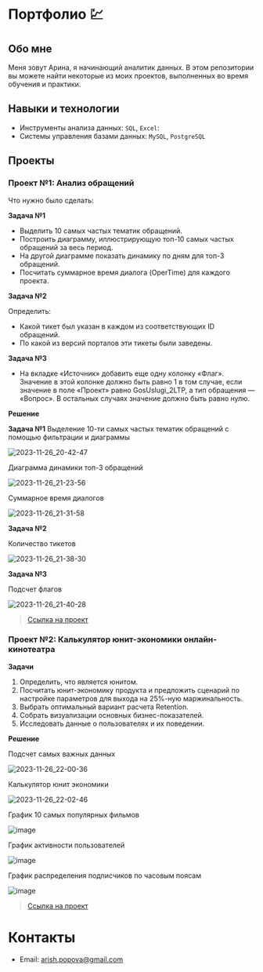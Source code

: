 # Портфолио :chart:
## Обо мне
Меня зовут Арина, я начинающий аналитик данных. В этом репозитории вы можете найти некоторые из моих проектов, выполненных во время обучения и практики.

## Навыки и технологии
- Инструменты анализа данных: ``SQL``, ``Excel``:
- Системы управления базами данных: ``MySQL``, ``PostgreSQL``

## Проекты
### Проект №1: Анализ обращений

Что нужно было сделать:

**Задача №1**
- Выделить 10 самых частых тематик обращений.
- Построить диаграмму, иллюстрирующую топ-10 самых частых обращений за весь период.
- На другой диаграмме показать динамику по дням для топ-3 обращений.
- Посчитать суммарное время диалога (OperTime) для каждого проекта.

**Задача №2**

Определить:
- Какой тикет был указан в каждом из соответствующих ID обращений.
- По какой из версий порталов эти тикеты были заведены.

**Задача №3**
- На вкладке «Источник» добавить еще одну колонку «Флаг». Значение в этой колонке должно быть равно 1 в том случае, если значение в поле «Проект» равно GosUslugi_2LTP, а тип обращения — «Вопрос». В остальных случаях значение должно быть равно нулю.

**Решение**

**Задача №1**
Выделение 10-ти самых частых тематик обращений с помощью фильтрации и диаграммы

![2023-11-26_20-42-47](https://github.com/arish-p/Data-analyst.-Portfolio/assets/113469837/ccc5e2bf-5002-4c16-bbda-7eaf3d599fc6)

Диаграмма динамики топ-3 обращений

![2023-11-26_21-23-56](https://github.com/arish-p/Data-analyst.-Portfolio/assets/113469837/a634486c-e2e5-41c8-86fe-1c5f119b0c10)

Суммарное время диалогов

![2023-11-26_21-31-58](https://github.com/arish-p/Data-analyst.-Portfolio/assets/113469837/14bf1d54-bbaa-4d7f-9855-5629ddb32fa5)

**Задача №2**

Количество тикетов

![2023-11-26_21-38-30](https://github.com/arish-p/Data-analyst.-Portfolio/assets/113469837/3c216ce4-bae0-4d5d-9049-57599116e7a7)

**Задача №3**

Подсчет флагов

![2023-11-26_21-40-28](https://github.com/arish-p/Data-analyst.-Portfolio/assets/113469837/2b1cc5d2-55d9-4156-b009-3f69dbd5393c)


> <a href="https://github.com/arish-p/Data-analyst.-Portfolio/blob/main/Проект%20№1/Тестовое%20Excel%20%231.xlsx">Ссылка на проект</a>

### Проект №2: Калькулятор юнит-экономики онлайн-кинотеатра 

**Задачи**
1. Определить, что является юнитом.
2. Посчитать юнит-экономику продукта и предложить сценарий по настройке параметров для выхода на 25%-ную маржинальность.
3. Выбрать оптимальный вариант расчета Retention. 
4. Собрать визуализации основных бизнес-показателей.
5. Исследовать данные о пользователях и их поведении.

**Решение**

Подсчет самых важных данных

![2023-11-26_22-00-36](https://github.com/arish-p/Data-analyst.-Portfolio/assets/113469837/8a0825dc-85d4-45b3-bc1f-b27ae610c922)

Калькулятор юнит экономики

![2023-11-26_22-02-46](https://github.com/arish-p/Data-analyst.-Portfolio/assets/113469837/c1b03991-6e30-4ee4-a1ea-363aa356bf59)

График 10 самых популярных фильмов

![image](https://github.com/arish-p/Data-analyst.-Portfolio/assets/113469837/3fb711cf-0dd0-4481-b75f-8e1f6e945350)

График активности пользователей 

![image](https://github.com/arish-p/Data-analyst.-Portfolio/assets/113469837/1f43b5d7-8029-4554-a87b-f5ff35464cba)

График распределения подписчиков по часовым поясам

![image](https://github.com/arish-p/Data-analyst.-Portfolio/assets/113469837/a55de39e-ab39-4b71-bbc0-c693c1812cbc)

> <a href="https://github.com/arish-p/Data-analyst.-Portfolio/blob/main/Проект%20№2/Проект2.xlsx">Ссылка на проект</a>

# Контакты
- Email: arish.popova@gmail.com
